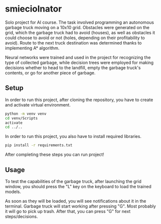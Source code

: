 # smiecioInator 

Solo project for AI course. The task involved programming an autonomous garbage truck moving on a 10x10 grid. Obstacles were generated on the grid, which the garbage truck had to avoid (houses), as well as obstacles it could choose to avoid or not (holes, depending on their profitability to avoid). Route to the next truck destination was determined thanks to implementing A* algorithm.

Neural networks were trained and used in the project for recognizing the type of collected garbage, while decision trees were employed for making decisions whether to head to the landfill, empty the garbage truck's contents, or go for another piece of garbage.

## Setup

In order to run this project, after cloning the repository, you have to create and activate virtual environment. 

```bash
python -m venv venv
cd venv/Scripts
activate
cd ../..
```

In order to run this project, you also have to install required libraries.

```bash
pip install -r requirements.txt
```

After completing these steps you can run project!

## Usage

To test the capabilities of the garbage truck, after launching the grid window, you should press the "L" key on the keyboard to load the trained models.

As soon as they will be loaded, you will see notifications about it in the terminal. Garbage truck will start working after pressing "G". Most probably it will go to pick up trash. After that, you can press "G" for next steps/decisions.
